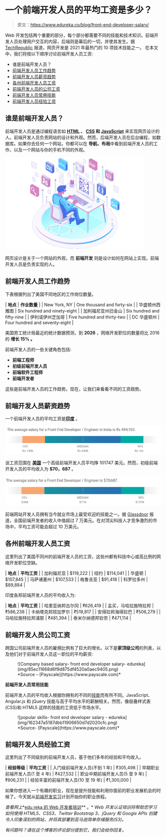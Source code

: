 # 一个前端开发人员的平均工资是多少？

> 原文：<https://www.edureka.co/blog/front-end-developer-salary/>

Web 开发包括两个重要的部分，每个部分都需要不同的技能和技术知识。前端开发人员处理用户交互的内容，后端则是幕后的一切，并使其发生。据 [TechRepublic](https://www.techrepublic.com/) 报道，网页开发是 2021 年最热门的 10 项技术技能之一。 在本文中，我们将按以下顺序讨论前端开发人员工资:

*   谁是前端开发人员？
*   [前端开发人员工作趋势](#jobtrend)
*   [前端开发人员薪资趋势](#salarytrend)
*   [各州前端开发人员工资](#state)
*   [前端开发人员的公司工资](#company)
*   [前端开发人员常用技能](#skill)
*   [前端开发人员经验工资](#experience)

## 谁是前端开发人员？

前端开发人员是通过编程语言如  **[HTML](https://www.edureka.co/blog/what-is-html/) 、 [CSS](https://www.edureka.co/blog/what-is-css/) 和 [JavaScript](https://www.edureka.co/blog/javascript-tutorial/)** 来实现网页设计的人。前端开发人员负责网站的设计和外观。然而，后端开发人员在后台编程，如数据库。如果你去任何一个网站，你都可以在  **导航、布局**中看到前端开发人员的工作，以及一个网站与你的手机不同的外观。

![Front end developer- front end developer salary - edureka](img/0a3d9bf776b98ef489c8045e36194b87.png)

网页设计是关于一个网站的外观，而  **前端开发** 则是设计如何在网站上实现。前端开发人员是负责实现的人。

## **前端开发人员工作趋势**

下表根据列出了美国不同地区的工作岗位数量。

| **地点** | **作业数量** |
| New York, NY | One thousand and forty-six |
| 华盛顿州西雅图 | Six hundred and ninety-eight |
| 加利福尼亚州旧金山 | Six hundred and fifty-nine |
| 伊利诺伊州芝加哥 | Five hundred and thirty-two |
| DC 华盛顿州 | Four hundred and seventy-eight |

美国劳工统计局最近的统计数据预测，到  **2026** ，网络开发职位的数量将比 2016 的 **增长  **15%** 。**

前端开发人员的一些关键角色包括:

*   **前端工程师**
*   **初级前端开发人员**
*   **前端软件工程师**
*   **前端开发者**

这些是前端开发人员的工作趋势。现在，让我们来看看不同的工资趋势。

## **前端开发人员薪资趋势**

一个前端开发人员的平均工资是[**印度**](https://www.payscale.com/research/IN/Job=Front_End_Developer_%2F_Engineer/Salary) 。

![](img/c1db4e08b46aef939035cfe8d44ef8f4.png)

谈工资范围在  [**美国**](https://www.payscale.com/research/US/Job=Front_End_Developer_%2F_Engineer/Salary) 一个高级前端开发人员平均挣 101747 美元。然而，初级前端开发人员的平均收入为 **$70，687** 。

![](img/dbd174129c2fa1a121273ff9dae64296.png)

前端网站开发人员拥有当今就业市场上最受欢迎的技能之一。据 [Glassdoor](https://www.glassdoor.co.in/) 报道，全国前端开发者的收入中值超过 7 万美元。在对顶尖科技人才竞争激烈的市场中，平均工资可能会超过 10 万美元。

## **各州前端开发人员工资**

这里列出了美国不同州的前端开发人员的工资，这些州都有科技中心或高比例的网络开发职位空缺。

| **地点** | **平均工资** |
| 加利福尼亚 | $119,222 |
| 纽约 | $114,041 |
| 华盛顿 | $107,845 |
| 马萨诸塞州 | $107,533 |
| 格鲁吉亚 | $91,418 |
| 科罗拉多州 | $89,884 |

印度各邦前端开发人员的平均收入为:

| **地点** | **平均工资** |
| 哈里亚纳邦古尔冈 | ₹626,419 |
| 孟买，马哈拉施特拉邦 | ₹586,238 |
| 卡纳塔克邦班加罗尔 | ₹519,817 |
| 安得拉邦海得拉巴 | ₹506,279 |
| 马哈拉施特拉邦浦那 | ₹481,394 |
| 泰米尔纳德邦钦奈 | ₹471,114 |

## **前端开发人员公司工资**

跨国公司前端开发人员的雇佣比例有了巨大的增长。以下是**家顶级公司**的列表，以及他们对于前端开发人员这一职位的平均薪资:

<figure id="attachment_111625" aria-describedby="caption-attachment-111625" style="width: 679px" class="wp-caption aligncenter">![Company based salary- front end developer salary- edureka](img/85ec11668d6f9d875df4520a0aec9405.png)

<figcaption id="caption-attachment-111625" class="wp-caption-text">*Source – [Payscale](https://www.payscale.com)*</figcaption>

</figure>

**前端开发人员常用技能**

前端开发人员的平均收入根据你拥有的不同的[技能](https://www.edureka.co/blog/front-end-developer-skills)而有所不同。JavaScript、Angular.js 和 jQuery 技能与高于平均水平的薪酬相关。然而，像层叠样式表(CSS)和 HTML5 这样的技能的工资低于市场水平。

<figure id="attachment_111636" aria-describedby="caption-attachment-111636" style="width: 439px" class="wp-caption aligncenter">![popular skills- front end developer salary - edureka](img/162347a5187dbb11906650d7d2020cfc.png)

<figcaption id="caption-attachment-111636" class="wp-caption-text">*Source- [Payscale](https://www.payscale.com)*</figcaption>

</figure>

## **前端开发人员经验工资**

这里列出了不同级别的前端开发人员，基于他们多年的经验和平均收入。

| **经验等级** | **平均工资** |
| 入门级前端开发人员(不到 1 年) | ₹305,498 |
| 早期职业前端开发人员(1 至 4 年) | ₹427,532 |
| 职业中期前端开发人员(5 至 9 年) | ₹806,231 |
| 经验丰富的前端开发人员(10 至 19 年) | ₹1,300,000 |

如果你想进入一个有趣的职业，现在是提升技能和利用你面前的职业发展机会的时候了。今天就从[前端开发实习](https://www.edureka.co/internship/full-stack-web-development)计划开始你的职业旅程。

*查看网上**[edu reka 的 Web 开发者培训](https://www.edureka.co/complete-web-developer)** 。* *Web 开发认证培训将帮助您学习如何使用 HTML5、CSS3、Twitter Bootstrap 3、jQuery 和 Google APIs 创建令人印象深刻的网站，并将其部署到亚马逊简单存储服务(S3)。*

*有问题吗？请在这个博客的评论部分提到它，我们会给你回复。*